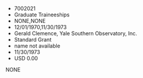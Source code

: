 * 7002021
* Graduate Traineeships
* NONE,NONE
* 12/01/1970,11/30/1973
* Gerald Clemence, Yale Southern Observatory, Inc.
* Standard Grant
* name not available
* 11/30/1973
* USD 0.00

NONE